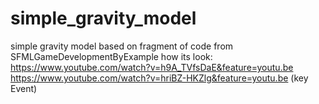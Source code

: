 # simple_gravity_model

simple gravity model based on fragment of code from SFMLGameDevelopmentByExample
how its look: https://www.youtube.com/watch?v=h9A_TVfsDaE&feature=youtu.be
https://www.youtube.com/watch?v=hriBZ-HKZlg&feature=youtu.be (key Event)
